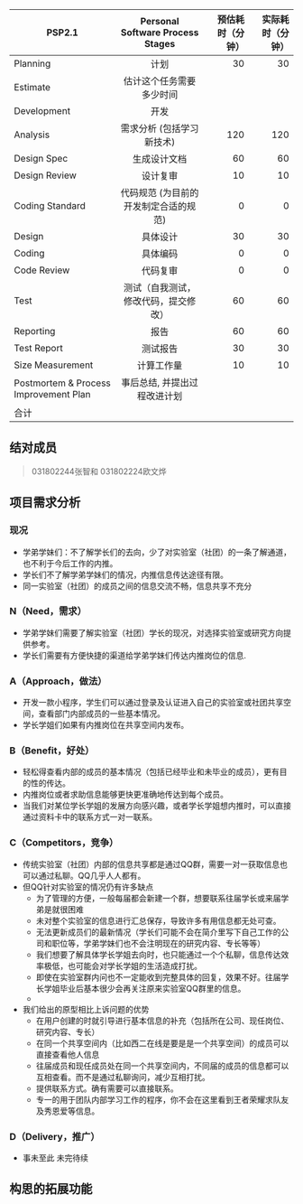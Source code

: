 PSP2.1 | Personal Software Process Stages | 预估耗时（分钟）|   实际耗时（分钟）
--|:--:|--:|--:
Planning|计划|30|30
Estimate|估计这个任务需要多少时间||         
Development|开发||
Analysis|需求分析 (包括学习新技术)|120|120       
Design Spec|生成设计文档|60|60        
Design Review|设计复审|10|10        
Coding Standard|代码规范 (为目前的开发制定合适的规范)|0|0      
Design|具体设计|30|30       
Coding|具体编码|0|0       
Code Review|代码复审|0|0      
Test|测试（自我测试，修改代码，提交修改）|60|60       
Reporting|报告|60|60      
Test Report|测试报告|30|30      
Size Measurement|计算工作量|10|10        
Postmortem & Process Improvement Plan|事后总结, 并提出过程改进计划||         
|合计|||

## 结对成员
> 031802244张智和
> 031802224欧文烨

## 项目需求分析
### 现况
- 学弟学妹们：不了解学长们的去向，少了对实验室（社团）的一条了解通道，也不利于今后工作的内推。
- 学长们不了解学弟学妹们的情况，内推信息传达途径有限。
- 同一实验室（社团）的成员之间的信息交流不畅，信息共享不充分

### N（Need，需求）
- 学弟学妹们需要了解实验室（社团）学长的现况，对选择实验室或研究方向提供参考。
- 学长们需要有方便快捷的渠道给学弟学妹们传达内推岗位的信息.

### A（Approach，做法）
- 开发一款小程序，学生们可以通过登录及认证进入自己的实验室或社团共享空间，查看部门内部成员的一些基本情况。
- 学长学姐们如果有内推岗位在共享空间内发布。

### B（Benefit，好处）
- 轻松得查看内部的成员的基本情况（包括已经毕业和未毕业的成员），更有目的性的传达。
- 内推岗位或者求助信息能够更快更准确地传达到每个成员。
- 当我们对某位学长学姐的发展方向感兴趣，或者学长学姐想内推时，可以直接通过资料卡中的联系方式一对一联系。

### C（Competitors，竞争）
- 传统实验室（社团）内部的信息共享都是通过QQ群，需要一对一获取信息也可以通过私聊。QQ几乎人人都有。
- 但QQ针对实验室的情况仍有许多缺点
    - 为了管理的方便，一般每届都会新建一个群，想要联系往届学长或来届学弟是就很困难
    - 未对整个实验室的信息进行汇总保存，导致许多有用信息都无处可查。
    - 无法更新成员们的最新情况（学长们可能不会在简介里写下自己工作的公司和职位等，学弟学妹们也不会注明现在的研究内容、专长等等）
    - 我们想要了解具体学长学姐去向时，也只能通过一个个私聊，信息传达效率极低，也可能会对学长学姐的生活造成打扰。
    - 即使在实验室群内问也不一定能收到完整具体的回复，效果不好。往届学长学姐毕业后基本很少会再关注原来实验室QQ群里的信息。
    - 
- 我们给出的原型相比上诉问题的优势
    - 在用户创建的时就引导进行基本信息的补充（包括所在公司、现任岗位、研究内容、专长）
    - 在同一个共享空间内（比如西二在线是要是是一个共享空间）的成员可以直接查看他人信息
    - 往届成员和现任成员处在同一个共享空间内，不同届的成员的信息都可以互相查看。而不是通过私聊询问，减少互相打扰。
    - 提供联系方式。确有需要可以直接联系。
    - 专一的用于团队内部学习工作的程序，你不会在这里看到王者荣耀求队友及秀恩爱等信息。

### D（Delivery，推广）
- 事未至此
未完待续



## 构思的拓展功能